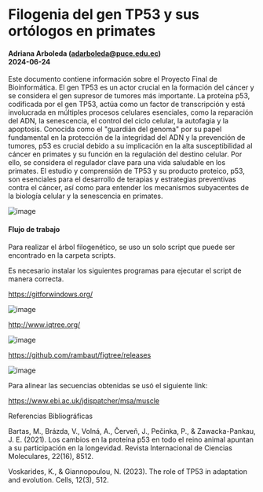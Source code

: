 # Filogenia del gen TP53 y sus ortólogos en primates

#### Adriana Arboleda (adarboleda@puce.edu.ec) </br> 2024-06-24

Este documento contiene información sobre el Proyecto Final de Bioinformática. El gen TP53 es un actor crucial en la formación del cáncer y se considera el gen supresor de tumores más importante. La proteína p53, codificada por el gen TP53, actúa como un factor de transcripción y está involucrada en múltiples procesos celulares esenciales, como la reparación del ADN, la senescencia, el control del ciclo celular, la autofagia y la apoptosis. Conocida como el "guardián del genoma" por su papel fundamental en la protección de la integridad del ADN y la prevención de tumores, p53 es crucial debido a su implicación en la alta susceptibilidad al cáncer en primates y su función en la regulación del destino celular. Por ello, se considera el regulador clave para una vida saludable en los primates. El estudio y comprensión de TP53 y su producto proteico, p53, son esenciales para el desarrollo de terapias y estrategias preventivas contra el cáncer, así como para entender los mecanismos subyacentes de la biología celular y la senescencia en primates.

![image](https://github.com/adarboleda6/ProyectoFinal2024/assets/171621900/8bdfd09b-1bc9-4727-8f3d-2c208e3dda84)


#### Flujo de trabajo

Para realizar el árbol filogenético, se uso un solo script que puede ser encontrado en la carpeta scripts. 

Es necesario instalar los siguientes programas para ejecutar el script de manera correcta. 

https://gitforwindows.org/

![image](https://github.com/adarboleda6/ProyectoFinal2024/assets/171621900/2a2b371e-6bd0-4cd9-a128-21d565a5e315)

http://www.iqtree.org/

![image](https://github.com/adarboleda6/ProyectoFinal2024/assets/171621900/e4b65a77-fb16-4d0d-a813-6cc4a72708cd)

https://github.com/rambaut/figtree/releases

![image](https://github.com/adarboleda6/ProyectoFinal2024/assets/171621900/0e881129-8273-482b-a683-8172145533ac)

Para alinear las secuencias obtenidas se usó el siguiente link:

https://www.ebi.ac.uk/jdispatcher/msa/muscle


Referencias Bibliográficas

Bartas, M., Brázda, V., Volná, A., Červeň, J., Pečinka, P., & Zawacka-Pankau, J. E. (2021). Los cambios en la proteína p53 en todo el reino animal apuntan a su participación en la longevidad. Revista Internacional de Ciencias Moleculares, 22(16), 8512.

Voskarides, K., & Giannopoulou, N. (2023). The role of TP53 in adaptation and evolution. Cells, 12(3), 512.

